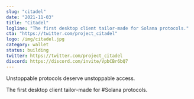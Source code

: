 ```yaml
---
slug: "citadel"
date: "2021-11-03"
title: "Citadel"
logline: "The first desktop client tailor-made for Solana protocols."
cta: "https://twitter.com/project_citadel"
logo: /img/citadel.jpg
category: wallet
status: building
twitter: https://twitter.com/project_citadel
discord: https://discord.com/invite/VpbCBr6bQ7
---
```


Unstoppable protocols deserve unstoppable access.

The first desktop client tailor-made for #Solana protocols.
